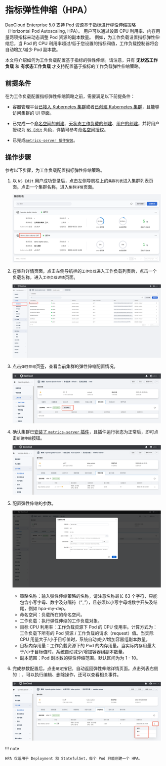# 指标弹性伸缩（HPA）

DaoCloud Enterprise 5.0 支持 Pod 资源基于指标进行弹性伸缩策略（Horizontal Pod Autoscaling, HPA）。
用户可以通过设置 CPU 利用率、内存用量两项指标来动态调整 Pod 资源的副本数量。
例如，为工作负载设置指标弹性伸缩后，当 Pod 的 CPU 利用率超过/低于您设置的指标阀值，工作负载控制器将会自动增加/减少 Pod 副本数。

本文将介绍如何为工作负载配置基于指标的弹性伸缩。请注意，只有 **无状态工作负载** 和 **有状态工作负载** 才支持配置基于指标的工作负载弹性伸缩策略。

## 前提条件

在为工作负载配置指标弹性伸缩策略之前，需要满足以下前提条件：

- 容器管理平台[已接入 Kubernetes 集群](../Clusters/JoinACluster.md)或者[已创建 Kubernetes 集群](../Clusters/CreateCluster.md)，且能够访问集群的 UI 界面。

- 已完成一个[命名空间的创建](../Namespaces/createns.md)、[无状态工作负载的创建](../Workloads/CreateDeploymentByImage.md)、[用户的创建](../../../ghippo/04UserGuide/01UserandAccess/User.md)，并将用户授权为 [`NS Edit`](../Permissions/PermissionBrief.md#ns-edit) 角色，详情可参考[命名空间授权](../Namespaces/createns.md)。

- 已完成[`metrics-server 插件安装`](Install-metrics-server.md)。

## 操作步骤

参考以下步骤，为工作负载配置指标弹性伸缩策略。

1. 以 `NS Edit` 用户成功登录后，点击左侧导航栏上的`集群列表`进入集群列表页面。点击一个集群名称，进入`集群详情`页面。

    ![集群详情](../../images/deploy01.png)

2. 在集群详情页面，点击左侧导航栏的`工作负载`进入工作负载列表后，点击一个负载名称，进入`工作负载详情`页面。

    ![工作负载](../../images/createScale.png)

3. 点击`弹性伸缩`页签，查看当前集群的弹性伸缩配置情况。

    ![弹性伸缩](../../images/createScale02.png)

4. 确认集群已[安装了 `metrics-server` 插件](Install-metrics-server.md)，且插件运行状态为正常后，即可点击`新建伸缩`按钮。

    ![新建伸缩](../../images/createScale07.png)

5. 配置弹性伸缩的参数。

    ![工作负载](../../images/createScale08.png)

    - 策略名称：输入弹性伸缩策略的名称，请注意名称最长 63 个字符，只能包含小写字母、数字及分隔符（“_”），且必须以小写字母或数字开头及结尾，例如 hpa-my-dep。
    - 命名空间：负载所在的命名空间。
    - 工作负载：执行弹性伸缩的工作负载对象。
    - 目标 CPU 利用率：工作负载资源下 Pod 的 CPU 使用率。计算方式为：工作负载下所有的 Pod 资源 / 工作负载的请求（request）值。当实际 CPU 用量大于/小于目标值时，系统自动减少/增加容器组副本数量。
    - 目标内存用量：工作负载资源下的 Pod 的内存用量。当实际内存用量大于/小于目标值时，系统自动减少/增加容器组副本数量。
    - 副本范围：Pod 副本数的弹性伸缩范围。默认区间为为 1 - 10。

6. 完成参数配置后，点击`确定`按钮，自动返回弹性伸缩详情页面。点击列表右侧的 `⋮`，可以执行编辑、删除操作，还可以查看相关事件。

    ![工作负载](../../images/createScale09.png)

!!! note

    HPA 仅适用于 Deployment 和 StatefulSet，每个 Pod 只能创建一个 HPA。

